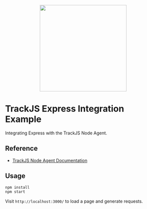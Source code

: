 <p align="center">
  <a href="https://trackjs.com/" target="_blank" align="center">
    <img src="https://trackjs.com/assets/external/github_readme.svg" width="280">
  </a>
  <br />
</p>

# TrackJS Express Integration Example

Integrating Express with the TrackJS Node Agent.

## Reference

- [TrackJS Node Agent Documentation](https://docs.trackjs.com/node-agent/installation/)

## Usage

```bash
npm install
npm start
```

Visit `http://localhost:3000/` to load a page and generate requests.

